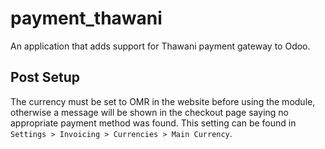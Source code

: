 # payment_thawani
An application that adds support for Thawani payment gateway to Odoo.

## Post Setup
The currency must be set to OMR in the website before using the module, otherwise a message
will be shown in the checkout page saying no appropriate payment method was found. This
setting can be found in `Settings > Invoicing > Currencies > Main Currency`.
